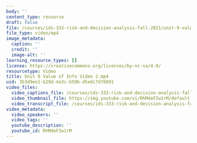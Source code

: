 ```yaml
---
body: ''
content_type: resource
draft: false
file: /courses/ids-333-risk-and-decision-analysis-fall-2021/unit-9-value-of-info-video-2_360p_16_9.mp4
file_type: video/mp4
image_metadata:
  caption: ''
  credit: ''
  image-alt: ''
learning_resource_types: []
license: https://creativecommons.org/licenses/by-nc-sa/4.0/
resourcetype: Video
title: Unit 9 Value of Info Video 2.mp4
uid: 3b3d9ee1-b29d-4a3c-b58b-d5edc7d76891
video_files:
  video_captions_file: /courses/ids-333-risk-and-decision-analysis-fall-2021/14Hyf8aPYY1wl41gANNMmO3uvFkHRORrJ_transcript.webvtt
  video_thumbnail_file: https://img.youtube.com/vi/RhMdeFIw1rM/default.jpg
  video_transcript_file: /courses/ids-333-risk-and-decision-analysis-fall-2021/14Hyf8aPYY1wl41gANNMmO3uvFkHRORrJ_transcript.pdf
video_metadata:
  video_speakers: ''
  video_tags: ''
  youtube_description: ''
  youtube_id: RhMdeFIw1rM
---
```

